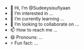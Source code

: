 - 👋 Hi, I’m @Sudeeysisufiyaan
- 👀 I’m interested in ...
- 🌱 I’m currently learning ...
- 💞️ I’m looking to collaborate on ...
- 📫 How to reach me ...
- 😄 Pronouns: ...
- ⚡ Fun fact: ...

<!---
Sudeeysisufiyaan/Sudeeysisufiyaan is a ✨ special ✨ repository because its `README.md` (this file) appears on your GitHub profile.
You can click the Preview link to take a look at your changes.
--->
